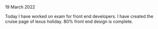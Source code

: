 19 March 2022

Today I have worked on exam for front end developers.
I have created the cruise page of lexus holiday. 80% front end design is complete. 